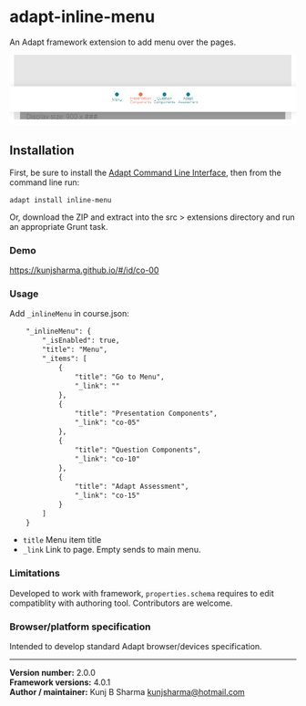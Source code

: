 # adapt-inline-menu  
    
An Adapt framework extension to add menu over the pages.

<img src="assets/adapt-inline-menu.png" alt="Inline menu">



## Installation

First, be sure to install the [Adapt Command Line Interface](https://github.com/cajones/adapt-cli), then from the command line run:

    adapt install inline-menu

Or, download the ZIP and extract into the src > extensions directory and run an appropriate Grunt task.

### Demo

https://kunjsharma.github.io/#/id/co-00

### Usage

Add `_inlineMenu` in course.json:

```
	"_inlineMenu": {
		"_isEnabled": true,
		"title": "Menu",
		"_items": [
	        {
	            "title": "Go to Menu",
	            "_link": ""
	        },
	        {
	            "title": "Presentation Components",
	            "_link": "co-05"
	        },
	        {
	            "title": "Question Components",
	            "_link": "co-10"
	        },
	        {
	            "title": "Adapt Assessment",
	            "_link": "co-15"
	        }
		]
	}
```

* `title` Menu item title
* `_link` Link to page. Empty sends to main menu.


### Limitations

Developed to work with framework, `properties.schema` requires to edit compatiblity with authoring tool. Contributors are welcome.

### Browser/platform specification

Intended to develop standard Adapt browser/devices specification.

----------------------------
**Version number:**  2.0.0  
**Framework versions:** 4.0.1  
**Author / maintainer:** Kunj B Sharma <kunjsharma@hotmail.com>  
